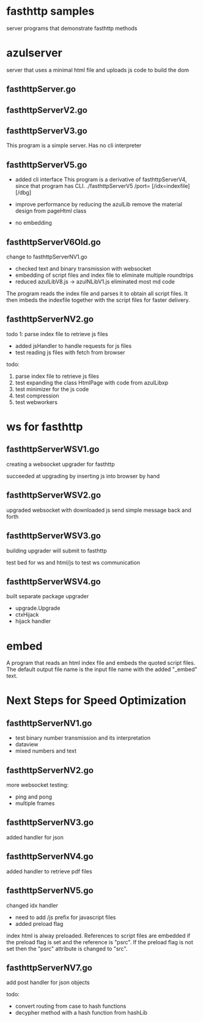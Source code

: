 # fasthttp samples

server programs that demonstrate fasthttp methods

# azulserver

server that uses a minimal html file and uploads js code to build the dom

## fasthttpServer.go


## fasthttpServerV2.go


## fasthttpServerV3.go

This program is a simple server. Has no cli interpreter

## fasthttpServerV5.go

 - added cli interface
This program is a derivative of fasthttpServerV4, since that program has CLI.
./fasthttpServerV5 /port=<portno> [/idx=indexfile] [/dbg]

  - improve performance by reducing the azulLib
remove the material design from pageHtml class

  - no embedding



## fasthttpServerV6Old.go

change to fasthttpServerNV1.go

  - checked text and binary transmission with websocket
  - embedding of script files and index file to eliminate multiple roundtrips
  - reduced azulLibV8.js -> azulNLibV1.js eliminated most md code

The program reads the index file and parses it to obtain all script files. It then imbeds the indexfile together with the script files for faster delivery.

## fasthttpServerNV2.go

todo 1: parse index file to retrieve js files

 - added jsHandler to handle requests for js files
 - test reading js files with fetch from browser

todo:
 1. parse index file to retrieve js files
 2. test expanding the class HtmlPage with code from azulLibxp
 3. test minimizer for the js code
 4. test compression
 5. test webworkers

# ws for fasthttp
## fasthttpServerWSV1.go

creating a websocket upgrader for fasthttp

succeeded at upgrading by inserting js into browser by hand

## fasthttpServerWSV2.go

upgraded websocket with downloaded js
send simple message back and forth

## fasthttpServerWSV3.go

building upgrader
will submit to fasthttp

test bed for ws and html/js to test ws communication

## fasthttpServerWSV4.go

built separate package upgrader

 - upgrade.Upgrade
 - ctxHijack
 - hijack handler

# embed
A program that reads an html index file and embeds the quoted script files.
The default output file name is the input file name with the added "_embed" text.

# Next Steps for Speed Optimization

## fasthttpServerNV1.go

 - test binary number transmission and its interpretation 
 - dataview
 - mixed numbers and text

## fasthttpServerNV2.go

more websocket testing:
 - ping and pong
 - multiple frames

## fasthttpServerNV3.go

added handler for json

## fasthttpServerNV4.go

added handler to retrieve pdf files

## fasthttpServerNV5.go

changed idx handler
 - need to add /js prefix for javascript files
 - added preload flag

index html is alway preloaded. References to script files are embedded if the preload flag is set and the reference is "psrc". If the preload flag is not set then the "psrc" attribute is changed to "src".

## fasthttpServerNV7.go

add post handler for json objects

todo:
 - convert routing from case to hash functions
 - decypher method with a hash function from hashLib
